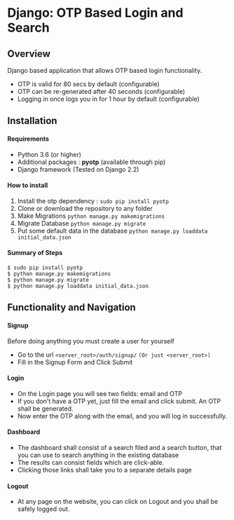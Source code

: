 # Django: OTP Based Login and Search

## Overview
Django based application that allows OTP based login functionality.

* OTP is valid for 80 secs by default (configurable)
* OTP can be re-generated after 40 seconds (configurable)
* Logging in once logs you in for 1 hour by default (configurable)

## Installation
#### Requirements
* Python 3.6 (or higher)
* Additional packages : **pyotp** (available through pip)
* Django framework (Tested on Django 2.2)

#### How to install
1. Install the otp dependency : `sudo pip install pyotp`
2. Clone or download the repository to any folder
3. Make Migrations `python manage.py makemigrations`
4. Migrate Database `python manage.py migrate`
5. Put some default data in the database `python manage.py loaddata initial_data.json`

#### Summary of Steps
```
$ sudo pip install pyotp
$ python manage.py makemigrations
$ python manage.py migrate
$ python manage.py loaddata initial_data.json
```

## Functionality and Navigation
#### Signup
Before doing anything you must create a user for yourself
* Go to the url `<server_root>/auth/signup/` `(Or just <server_root>)`
* Fill in the Signup Form and Click Submit

#### Login
* On the Login page you will see two fields: email and OTP
* If you don't have a OTP yet, just fill the email and click submit. An OTP shall be generated.
* Now enter the OTP along with the email, and you will log in successfully.

#### Dashboard
* The dashboard shall consist of a search filed and a search button, that you can use to search anything in the existing database
* The results can consist fields which are click-able.
* Clicking those links shall take you to a separate details page

#### Logout
* At any page on the website, you can click on Logout and you shall be safely logged out.
